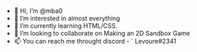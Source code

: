 - 👋 Hi, I’m @mba0
- 👀 I’m interested in almost everything
- 🌱 I’m currently learning HTML/CSS.
- 💞️ I’m looking to collaborate on Making an 2D Sandbox Game
- 📫 You can reach me throught discord - ` Levoure#2341
